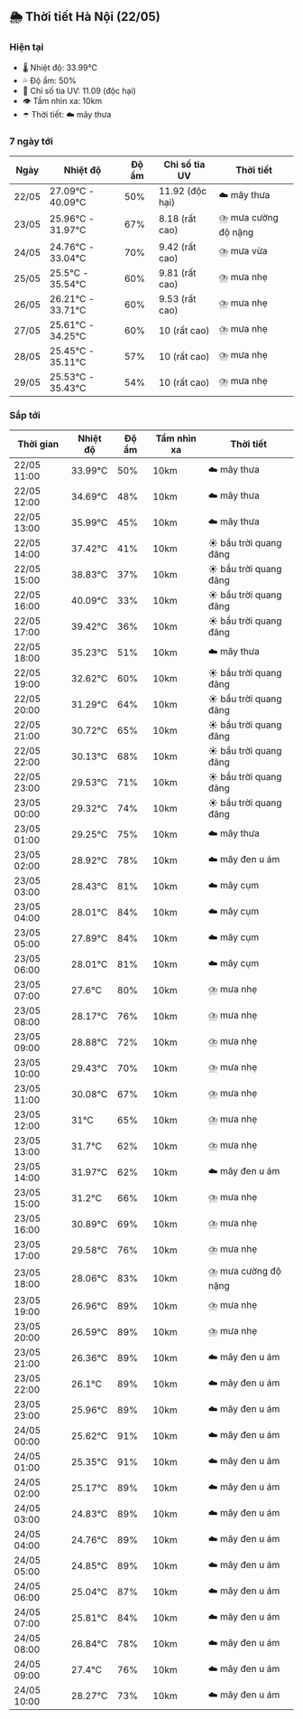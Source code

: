 ## 🌦️ Thời tiết Hà Nội (22/05)

### Hiện tại

- 🌡️ Nhiệt độ: 33.99℃
- 💦 Độ ẩm: 50%
- 🌟 Chỉ số tia UV: 11.09 (độc hại)
- 👁️ Tầm nhìn xa: 10km
- ☂️ Thời tiết: ☁️ mây thưa

### 7 ngày tới

| Ngày | Nhiệt độ | Độ ẩm | Chỉ số tia UV | Thời tiết |
| --- | --- | --- | --- | --- |
| 22/05 | 27.09℃ - 40.09℃ | 50% | 11.92 (độc hại) | ☁️ mây thưa |
| 23/05 | 25.96℃ - 31.97℃ | 67% | 8.18 (rất cao) | ⛈️ mưa cường độ nặng |
| 24/05 | 24.76℃ - 33.04℃ | 70% | 9.42 (rất cao) | ⛈️ mưa vừa |
| 25/05 | 25.5℃ - 35.54℃ | 60% | 9.81 (rất cao) | ⛈️ mưa nhẹ |
| 26/05 | 26.21℃ - 33.71℃ | 60% | 9.53 (rất cao) | ⛈️ mưa nhẹ |
| 27/05 | 25.61℃ - 34.25℃ | 60% | 10 (rất cao) | ⛈️ mưa nhẹ |
| 28/05 | 25.45℃ - 35.11℃ | 57% | 10 (rất cao) | ⛈️ mưa nhẹ |
| 29/05 | 25.53℃ - 35.43℃ | 54% | 10 (rất cao) | ⛈️ mưa nhẹ |

### Sắp tới

| Thời gian | Nhiệt độ | Độ ẩm | Tầm nhìn xa | Thời tiết |
| --- | --- | --- | --- | --- |
| 22/05 11:00 | 33.99℃ | 50% | 10km | ☁️ mây thưa |
| 22/05 12:00 | 34.69℃ | 48% | 10km | ☁️ mây thưa |
| 22/05 13:00 | 35.99℃ | 45% | 10km | ☁️ mây thưa |
| 22/05 14:00 | 37.42℃ | 41% | 10km | ☀️ bầu trời quang đãng |
| 22/05 15:00 | 38.83℃ | 37% | 10km | ☀️ bầu trời quang đãng |
| 22/05 16:00 | 40.09℃ | 33% | 10km | ☀️ bầu trời quang đãng |
| 22/05 17:00 | 39.42℃ | 36% | 10km | ☀️ bầu trời quang đãng |
| 22/05 18:00 | 35.23℃ | 51% | 10km | ☁️ mây thưa |
| 22/05 19:00 | 32.62℃ | 60% | 10km | ☀️ bầu trời quang đãng |
| 22/05 20:00 | 31.29℃ | 64% | 10km | ☀️ bầu trời quang đãng |
| 22/05 21:00 | 30.72℃ | 65% | 10km | ☀️ bầu trời quang đãng |
| 22/05 22:00 | 30.13℃ | 68% | 10km | ☀️ bầu trời quang đãng |
| 22/05 23:00 | 29.53℃ | 71% | 10km | ☀️ bầu trời quang đãng |
| 23/05 00:00 | 29.32℃ | 74% | 10km | ☀️ bầu trời quang đãng |
| 23/05 01:00 | 29.25℃ | 75% | 10km | ☁️ mây thưa |
| 23/05 02:00 | 28.92℃ | 78% | 10km | ☁️ mây đen u ám |
| 23/05 03:00 | 28.43℃ | 81% | 10km | ☁️ mây cụm |
| 23/05 04:00 | 28.01℃ | 84% | 10km | ☁️ mây cụm |
| 23/05 05:00 | 27.89℃ | 84% | 10km | ☁️ mây cụm |
| 23/05 06:00 | 28.01℃ | 81% | 10km | ☁️ mây cụm |
| 23/05 07:00 | 27.6℃ | 80% | 10km | ⛈️ mưa nhẹ |
| 23/05 08:00 | 28.17℃ | 76% | 10km | ⛈️ mưa nhẹ |
| 23/05 09:00 | 28.88℃ | 72% | 10km | ⛈️ mưa nhẹ |
| 23/05 10:00 | 29.43℃ | 70% | 10km | ⛈️ mưa nhẹ |
| 23/05 11:00 | 30.08℃ | 67% | 10km | ⛈️ mưa nhẹ |
| 23/05 12:00 | 31℃ | 65% | 10km | ⛈️ mưa nhẹ |
| 23/05 13:00 | 31.7℃ | 62% | 10km | ⛈️ mưa nhẹ |
| 23/05 14:00 | 31.97℃ | 62% | 10km | ☁️ mây đen u ám |
| 23/05 15:00 | 31.2℃ | 66% | 10km | ⛈️ mưa nhẹ |
| 23/05 16:00 | 30.89℃ | 69% | 10km | ⛈️ mưa nhẹ |
| 23/05 17:00 | 29.58℃ | 76% | 10km | ⛈️ mưa nhẹ |
| 23/05 18:00 | 28.06℃ | 83% | 10km | ⛈️ mưa cường độ nặng |
| 23/05 19:00 | 26.96℃ | 89% | 10km | ⛈️ mưa nhẹ |
| 23/05 20:00 | 26.59℃ | 89% | 10km | ⛈️ mưa nhẹ |
| 23/05 21:00 | 26.36℃ | 89% | 10km | ☁️ mây đen u ám |
| 23/05 22:00 | 26.1℃ | 89% | 10km | ☁️ mây đen u ám |
| 23/05 23:00 | 25.96℃ | 89% | 10km | ☁️ mây đen u ám |
| 24/05 00:00 | 25.62℃ | 91% | 10km | ☁️ mây đen u ám |
| 24/05 01:00 | 25.35℃ | 91% | 10km | ☁️ mây đen u ám |
| 24/05 02:00 | 25.17℃ | 89% | 10km | ☁️ mây đen u ám |
| 24/05 03:00 | 24.83℃ | 89% | 10km | ☁️ mây đen u ám |
| 24/05 04:00 | 24.76℃ | 89% | 10km | ☁️ mây đen u ám |
| 24/05 05:00 | 24.85℃ | 89% | 10km | ☁️ mây đen u ám |
| 24/05 06:00 | 25.04℃ | 87% | 10km | ☁️ mây đen u ám |
| 24/05 07:00 | 25.81℃ | 84% | 10km | ☁️ mây đen u ám |
| 24/05 08:00 | 26.84℃ | 78% | 10km | ☁️ mây đen u ám |
| 24/05 09:00 | 27.4℃ | 76% | 10km | ☁️ mây đen u ám |
| 24/05 10:00 | 28.27℃ | 73% | 10km | ☁️ mây đen u ám |
